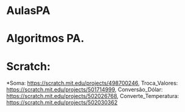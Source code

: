 # AulasPA

# Algoritmos PA.
# Scratch:
 *Soma: https://scratch.mit.edu/projects/498700246, 
 Troca_Valores: https://scratch.mit.edu/projects/501714999, 
 Conversão_Dólar:  https://scratch.mit.edu/projects/502026768, 
 Converte_Temperatura: https://scratch.mit.edu/projects/502030362
